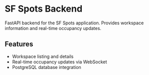 # SF Spots Backend

FastAPI backend for the SF Spots application. Provides workspace information and real-time occupancy updates.

## Features
- Workspace listing and details
- Real-time occupancy updates via WebSocket
- PostgreSQL database integration
